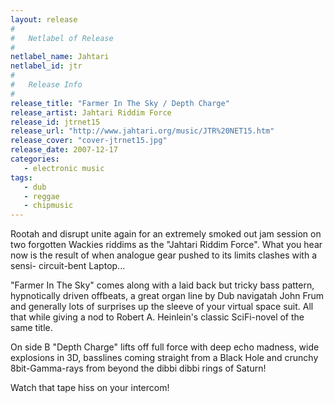 ```yaml
---
layout: release
#
#   Netlabel of Release
#
netlabel_name: Jahtari
netlabel_id: jtr
#
#   Release Info
#
release_title: "Farmer In The Sky / Depth Charge"
release_artist: Jahtari Riddim Force
release_id: jtrnet15
release_url: "http://www.jahtari.org/music/JTR%20NET15.htm"
release_cover: "cover-jtrnet15.jpg"
release_date: 2007-12-17
categories:
   - electronic music
tags:
   - dub
   - reggae
   - chipmusic
---
```

Rootah and disrupt unite again for an extremely smoked out jam session on two 
forgotten Wackies riddims as the "Jahtari Riddim Force". What you hear now is 
the result of when analogue gear pushed to its limits clashes with a sensi-
circuit-bent Laptop...

"Farmer In The Sky" comes along with a laid back but tricky bass pattern, 
hypnotically driven offbeats, a great organ line by Dub navigatah John Frum 
and generally lots of surprises up the sleeve of your virtual space suit. All 
that while giving a nod to Robert A. Heinlein's classic SciFi-novel of the 
same title.

On side B "Depth Charge" lifts off full force with deep echo madness, wide 
explosions in 3D, basslines coming straight from a Black Hole and crunchy 
8bit-Gamma-rays from beyond the dibbi dibbi rings of Saturn! 

Watch that tape hiss on your intercom!